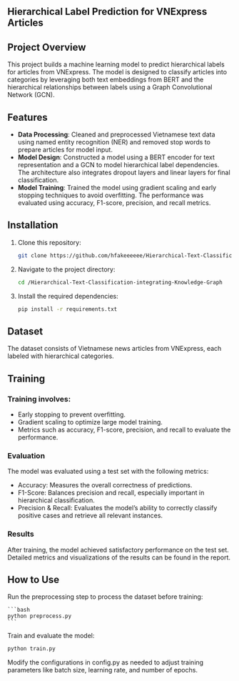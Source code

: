 ## Hierarchical Label Prediction for VNExpress Articles
## Project Overview

This project builds a machine learning model to predict hierarchical labels for articles from VNExpress. The model is designed to classify articles into categories by leveraging both text embeddings from BERT and the hierarchical relationships between labels using a Graph Convolutional Network (GCN).

## Features

- **Data Processing**: Cleaned and preprocessed Vietnamese text data using named entity recognition (NER) and removed stop words to prepare articles for model input.
- **Model Design**: Constructed a model using a BERT encoder for text representation and a GCN to model hierarchical label dependencies. The architecture also integrates dropout layers and linear layers for final classification.
- **Model Training**: Trained the model using gradient scaling and early stopping techniques to avoid overfitting. The performance was evaluated using accuracy, F1-score, precision, and recall metrics.


## Installation
1. Clone this repository:

    ```bash
    git clone https://github.com/hfakeeeeee/Hierarchical-Text-Classification-integrating-Knowledge-Graph.git
    ```

2. Navigate to the project directory:
    ```bash
    cd /Hierarchical-Text-Classification-integrating-Knowledge-Graph
    ```

3. Install the required dependencies:
    ```bash 
    pip install -r requirements.txt
    ```

## Dataset
The dataset consists of Vietnamese news articles from VNExpress, each labeled with hierarchical categories.

## Training
### Training involves:

- Early stopping to prevent overfitting.
- Gradient scaling to optimize large model training.
- Metrics such as accuracy, F1-score, precision, and recall to evaluate the performance.

### Evaluation
The model was evaluated using a test set with the following metrics:

- Accuracy: Measures the overall correctness of predictions.
- F1-Score: Balances precision and recall, especially important in hierarchical classification.
- Precision & Recall: Evaluates the model’s ability to correctly classify positive cases and retrieve all relevant instances.

### Results
After training, the model achieved satisfactory performance on the test set. Detailed metrics and visualizations of the results can be found in the report.

## How to Use
Run the preprocessing step to process the dataset before training:

    ```bash
    python preprocess.py
    ```

Train and evaluate the model:

```bash
python train.py
```

Modify the configurations in config.py as needed to adjust training parameters like batch size, learning rate, and number of epochs.